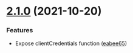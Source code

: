 # [2.1.0](https://github.com/commercelayer/commercelayer-js-auth/compare/v2.0.8...v2.1.0) (2021-10-20)


### Features

* Expose clientCredentials function ([eabee65](https://github.com/commercelayer/commercelayer-js-auth/commit/eabee65b06aa9c7233741a431723b80fb51f7286))
